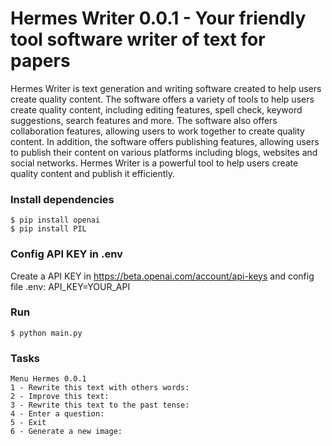 # Hermes Writer 0.0.1 - Your friendly tool software writer of text for papers


Hermes Writer is text generation and writing software created to help users create quality content. The software offers a variety of tools to help users create quality content, including editing features, spell check, keyword suggestions, search features and more. The software also offers collaboration features, allowing users to work together to create quality content. In addition, the software offers publishing features, allowing users to publish their content on various platforms including blogs, websites and social networks. Hermes Writer is a powerful tool to help users create quality content and publish it efficiently.

### Install dependencies
```
$ pip install openai
$ pip install PIL
```

### Config API KEY in .env
Create a API KEY in https://beta.openai.com/account/api-keys and config file .env:
API_KEY=YOUR_API

### Run
```
$ python main.py
```

### Tasks
    Menu Hermes 0.0.1
    1 - Rewrite this text with others words:
    2 - Improve this text: 
    3 - Rewrite this text to the past tense: 
    4 - Enter a question: 
    5 - Exit 
    6 - Generate a new image:
